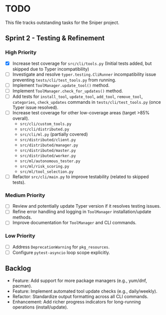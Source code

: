# TODO

This file tracks outstanding tasks for the Sniper project.

## Sprint 2 - Testing & Refinement

### High Priority
- [x] Increase test coverage for `src/cli/tools.py` (Initial tests added, but skipped due to Typer incompatibility)
- [ ] Investigate and resolve `typer.testing.CliRunner` incompatibility issue preventing `tests/cli/test_tools.py` from running.
- [ ] Implement `ToolManager.update_tool()` method.
- [ ] Implement `ToolManager.check_for_updates()` method.
- [ ] Add tests for `install_tool`, `update_tool`, `add_tool`, `remove_tool`, `categories`, `check_updates` commands in `tests/cli/test_tools.py` (once Typer issue resolved).
- [ ] Increase test coverage for other low-coverage areas (target >85% overall).
    - `src/cli/custom_tools.py`
    - `src/cli/distributed.py`
    - `src/cli/ml.py` (partially covered)
    - `src/distributed/client.py`
    - `src/distributed/manager.py`
    - `src/distributed/master.py`
    - `src/distributed/worker.py`
    - `src/ml/autonomous_tester.py`
    - `src/ml/risk_scoring.py`
    - `src/ml/tool_selection.py`
- [ ] Refactor `src/cli/main.py` to improve testability (related to skipped tests).

### Medium Priority
- [ ] Review and potentially update Typer version if it resolves testing issues.
- [ ] Refine error handling and logging in `ToolManager` installation/update methods.
- [ ] Improve documentation for `ToolManager` and CLI commands.

### Low Priority
- [ ] Address `DeprecationWarning` for `pkg_resources`.
- [ ] Configure `pytest-asyncio` loop scope explicitly.

## Backlog

- Feature: Add support for more package managers (e.g., yum/dnf, pacman).
- Feature: Implement automated tool update checks (e.g., daily/weekly).
- Refactor: Standardize output formatting across all CLI commands.
- Enhancement: Add richer progress indicators for long-running operations (install/update). 